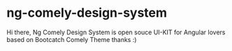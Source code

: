 # ng-comely-design-system
Hi there, Ng Comely Design System is open souce UI-KIT for Angular lovers based on Bootcatch Comely Theme thanks :)
